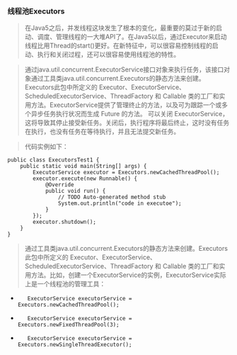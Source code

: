### 线程池Executors

> 在Java5之后，并发线程这块发生了根本的变化，最重要的莫过于新的启动、调度、管理线程的一大堆API了。在Java5以后，通过Executor来启动线程比用Thread的start()更好。在新特征中，可以很容易控制线程的启动、执行和关闭过程，还可以很容易使用线程池的特性。

> 通过java.util.concurrent.ExecutorService接口对象来执行任务，该接口对象通过工具类java.util.concurrent.Executors的静态方法来创建。Executors此包中所定义的 Executor、ExecutorService、ScheduledExecutorService、ThreadFactory 和 Callable 类的工厂和实用方法。ExecutorService提供了管理终止的方法，以及可为跟踪一个或多个异步任务执行状况而生成 Future 的方法。 可以关闭 ExecutorService，这将导致其停止接受新任务。关闭后，执行程序将最后终止，这时没有任务在执行，也没有任务在等待执行，并且无法提交新任务。

> 代码实例如下：

```
public class ExecutorsTest1 {
	public static void main(String[] args) {
		ExecutorService executor = Executors.newCachedThreadPool();
		executor.execute(new Runnable() {
			@Override
			public void run() {
				// TODO Auto-generated method stub
				System.out.println("code in executoe");
			}
		});
		executor.shutdown();
	}
}
```

> 通过工具类java.util.concurrent.Executors的静态方法来创建。Executors此包中所定义的 Executor、ExecutorService、ScheduledExecutorService、ThreadFactory 和 Callable 类的工厂和实用方法。比如，创建一个ExecutorService的实例，ExecutorService实际上是一个线程池的管理工具：
*        ExecutorService executorService = Executors.newCachedThreadPool();
*        ExecutorService executorService = Executors.newFixedThreadPool(3);
*        ExecutorService executorService = Executors.newSingleThreadExecutor();
